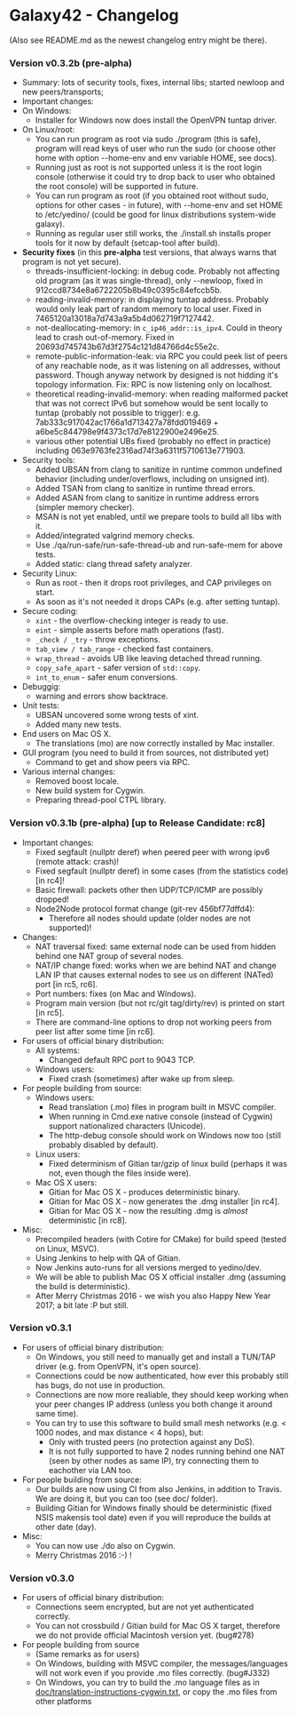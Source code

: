 # Galaxy42 - Changelog

(Also see README.md as the newest changelog entry might be there).

### Version v0.3.2b (pre-alpha)

* Summary: lots of security tools, fixes, internal libs; started newloop and new peers/transports;
* Important changes:
 * On Windows:
   * Installer for Windows now does install the OpenVPN tuntap driver.
 * On Linux/root:
   * You can run program as root via sudo ./program (this is safe), program will read keys of user who run the sudo (or choose other home with option --home-env and env variable HOME, see docs).
   * Running just as root is not supported unless it is the root login console (otherwise it could try to drop back to user who obtained the root console) will be supported in future.
   * You can run program as root (if you obtained root without sudo, options for other cases - in future), with --home-env and set HOME to /etc/yedino/ (could be good for linux distributions system-wide galaxy).
   * Running as regular user still works, the ./install.sh installs proper tools for it now by default (setcap-tool after build).
* **Security fixes** (in this **pre-alpha** test versions, that always warns that program is not yet secure).
  * threads-insufficient-locking: in debug code. Probably not affecting old program (as it was single-thread), only --newloop, fixed in 912ccd8734e8a6722205b8b49c0395c84efccb5b.
  * reading-invalid-memory: in displaying tuntap address. Probably would only leak part of random memory to local user. Fixed in 7465120a13018a7d743a9a5b4d062719f7127442.
  * not-deallocating-memory: in `c_ip46_addr::is_ipv4`. Could in theory lead to crash out-of-memory. Fixed in 20693d745743b67d3f2754c121d84766d4c55e2c.
  * remote-public-information-leak: via RPC you could peek list of peers of any reachable node, as it was listening on all addresses, without password. Though anyway network by designed is not hidding it's topology information. Fix: RPC is now listening only on localhost.
  * theoretical	reading-invalid-memory: when reading malformed packet that was not correct IPv6 but somehow would be sent locally to tuntap (probably not possible to trigger): e.g. 7ab333c917042ac1766a1d713427a78fdd019469 + a6be5c844798e9f4373c17d7e8122900e2496e25.
  * various other potential UBs fixed (probably no effect in practice) including 063e9763fe2316ad74f3a6311f5710613e771903.
* Security tools:
	* Added UBSAN from clang to sanitize in runtime common undefined behavior (including under/overflows, including on unsigned int).
	* Added TSAN from clang to sanitize in runtime thread errors.
	* Added ASAN from clang to sanitize in runtime address errors (simpler memory checker).
	* MSAN is not yet enabled, until we prepare tools to build all libs with it.
	* Added/integrated valgrind memory checks.
	* Use ./qa/run-safe/run-safe-thread-ub and run-safe-mem for above tests.
	* Added static: clang thread safety analyzer.
* Security Linux:
  * Run as root - then it drops root privileges, and CAP privileges on start.
  * As soon as it's not needed it drops CAPs (e.g. after setting tuntap).
* Secure coding:
  * `xint` - the overflow-checking integer is ready to use.
  * `eint` - simple asserts before math operations (fast).
  * `_check / _try` - throw exceptions.
  * `tab_view / tab_range` - checked fast containers.
  * `wrap_thread` - avoids UB like leaving detached thread running.
  * `copy_safe_apart` - safer version of `std::copy`.
  * `int_to_enum` - safer enum conversions.
* Debuggig:
  * warning and errors show backtrace.
* Unit tests:
  * UBSAN uncovered some wrong tests of xint.
  * Added many new tests.
* End users on Mac OS X.
  * The translations (mo) are now correctly installed by Mac installer.
* GUI program (you need to build it from sources, not distributed yet)
  * Command to get and show peers via RPC.
* Various internal changes:
  * Removed boost locale.
  * New build system for Cygwin.
  * Preparing thread-pool CTPL library.

### Version v0.3.1b (pre-alpha) [up to Release Candidate: rc8]

* Important changes:
  * Fixed segfault (nullptr deref) when peered peer with wrong ipv6 (remote attack: crash)!
  * Fixed segfault (nullptr deref) in some cases (from the statistics code) [in rc4]!
  * Basic firewall: packets other then UDP/TCP/ICMP are possibly dropped!
  * Node2Node protocol format change (git-rev 456bf77dffd4):
    * Therefore all nodes should update (older nodes are not supported)!
* Changes:
  * NAT traversal fixed: same external node can be used from hidden behind one NAT group of several nodes.
  * NAT/IP change fixed: works when we are behind NAT and change LAN IP that causes external nodes to see us on different (NATed) port [in rc5, rc6].
  * Port numbers: fixes (on Mac and Windows).
  * Program main version (but not rc/git tag/dirty/rev) is printed on start [in rc5].
  * There are command-line options to drop not working peers from peer list after some time [in rc6].
* For users of official binary distribution:
  * All systems:
    * Changed default RPC port to 9043 TCP.
  * Windows users:
    * Fixed crash (sometimes) after wake up from sleep.
* For people building from source:
  * Windows users:
    * Read translation (.mo) files in program built in MSVC compiler.
    * When running in Cmd.exe native console (instead of Cygwin) support nationalized characters (Unicode).
    * The http-debug console should work on Windows now too (still probably disabled by default).
  * Linux users:
    * Fixed determinism of Gitian tar/gzip of linux build (perhaps it was not, even though the files inside were).
  * Mac OS X users:
    * Gitian for Mac OS X - produces deterministic binary.
    * Gitian for Mac OS X - now generates the .dmg installer [in rc4].
    * Gitian for Mac OS X - now the resulting .dmg is *almost* deterministic [in rc8].
* Misc:
  * Precompiled headers (with Cotire for CMake) for build speed (tested on Linux, MSVC).
  * Using Jenkins to help with QA of Gitian.
  * Now Jenkins auto-runs for all versions merged to yedino/dev.
  * We will be able to publish Mac OS X official installer .dmg (assuming the build is deterministic).
  * After Merry Christmas 2016 - we wish you also Happy New Year 2017; a bit late :P but still.

### Version v0.3.1

* For users of official binary distribution:
  * On Windows, you still need to manually get and install a TUN/TAP driver (e.g. from OpenVPN, it's open source).
  * Connections could be now authenticated, how ever this probably still has bugs, do not use in production.
  * Connections are now more realiable, they should keep working when your peer changes IP address (unless you both change it around same time).
  * You can try to use this software to build small mesh networks (e.g. < 1000 nodes, and max distance < 4 hops), but:
    * Only with trusted peers (no protection against any DoS).
    * It is not fully supported to have 2 nodes running behind one NAT (seen by other nodes as same IP), try connecting them to eachother via LAN too.
* For people building from source:
  * Our builds are now using CI from also Jenkins, in addition to Travis. We are doing it, but you can too (see doc/ folder).
  * Building Gitian for Windows finally should be deterministic (fixed NSIS makensis tool date) even if you will reproduce the builds at other date (day).
* Misc:
  * You can now use ./do also on Cygwin.
  * Merry Christmas 2016 :-) !

### Version v0.3.0

* For users of official binary distribution:
  * Connections seem encrypted, but are not yet authenticated correctly.
  * You can not crossbuild / Gitian build for Mac OS X target, therefore we do not provide official Macintosh version yet. (bug#278)
* For people building from source
  * (Same remarks as for users)
  * On Windows, building with MSVC compiler, the messages/languages will not work even if you provide .mo files correctly. (bug#J332)
  * On Windows, you can try to build the .mo language files as in [doc/translation-instructions-cygwin.txt](doc/translation-instructions-cygwin.txt), or copy the .mo files from other platforms


